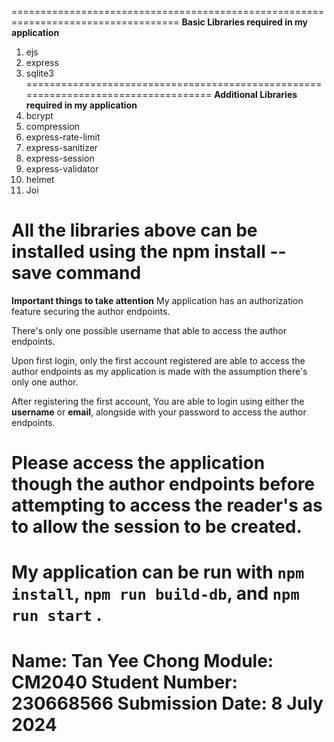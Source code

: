 ===================================================================================
**Basic Libraries required in my application**
1. ejs
2. express
3. sqlite3
===================================================================================
**Additional Libraries required in my application**
1. bcrypt
2. compression
3. express-rate-limit
4. express-sanitizer
5. express-session
6. express-validator
7. helmet
8. Joi

All the libraries above can be installed using the npm install <library-name> --save command
====================================================================================
**Important things to take attention**
My application has an authorization feature securing the author endpoints.

There's only one possible username that able to access the author endpoints.

Upon first login, only the first account registered are able to access the author endpoints as my application is made with the assumption there's only one author.

After registering the first account, You are able to login using either the **username** or **email**, alongside with your password to access the author endpoints.

Please access the application though the author endpoints before attempting to access the reader's as to allow the session to be created.
======================================================================================
My application can be run with  ```npm install```, ```npm run build-db```, and ```npm run start``` . 
======================================================================================
Name: Tan Yee Chong 
Module: CM2040
Student Number: 230668566
Submission Date: 8 July 2024
======================================================================================
